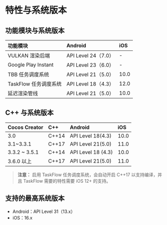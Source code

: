 # 特性与系统版本

## 功能模块与系统版本

| 功能模块 | Android | iOS |
| :-- | :--- | :-- |
| VULKAN 渲染后端 | API Level 24（7.0）| - |
| Google Play Instant | API Level 23（6.0）| - |
| TBB 任务调度系统 | API Level 21（5.0）| 10.0 |
| TaskFlow 任务调度系统 | API Level 18（4.3）| 12.0 |
| 延迟渲染管线 | API Level 21（5.0）| 10.0 |

## C++ 与系统版本

| Cocos Creator | C++ | Android | iOS |
| :-- | :--- | :-- | :-- |
| 3.0 | C++14 | API Level 18(4.3) | 10.0 |
| 3.1~3.3.1 | C++17 | API Level 21(5.0) | 11.0 |
| 3.3.2 ~ 3.5.1 | C++14 | API Level 18 (4.3) | 10.0 |
| 3.6.0 以上 | C++17 | API Level 21(5.0) | 11.0

> **注意：** 启用 TaskFlow 任务调度系统，会自动开启 C++17 以支持编译，并且 TaskFlow 需要的特性需要 iOS 12+ 的支持。

## 支持的最高系统版本

- Android：API Level 31（13.x）
- iOS：16.x
